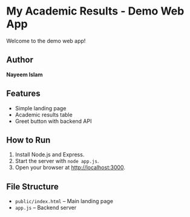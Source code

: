 # My Academic Results - Demo Web App

Welcome to the demo web app!

## Author
**Nayeem Islam**

## Features
- Simple landing page
- Academic results table
- Greet button with backend API

## How to Run
1. Install Node.js and Express.
2. Start the server with `node app.js`.
3. Open your browser at [http://localhost:3000](http://localhost:3000).

## File Structure
- `public/index.html` – Main landing page
- `app.js` – Backend server

